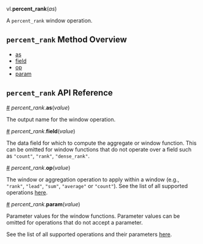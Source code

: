 vl.<b>percent_rank</b>(<em>as</em>)

A <code>percent_rank</code> window operation.

## <code>percent_rank</code> Method Overview

* <a href="#as">as</a>
* <a href="#field">field</a>
* <a href="#op">op</a>
* <a href="#param">param</a>

## <code>percent_rank</code> API Reference

<a id="as" href="#as">#</a>
<em>percent_rank</em>.<b>as</b>(<em>value</em>)

The output name for the window operation.

<a id="field" href="#field">#</a>
<em>percent_rank</em>.<b>field</b>(<em>value</em>)

The data field for which to compute the aggregate or window function. This can be omitted for window functions that do not operate over a field such as `"count"`, `"rank"`, `"dense_rank"`.

<a id="op" href="#op">#</a>
<em>percent_rank</em>.<b>op</b>(<em>value</em>)

The window or aggregation operation to apply within a window (e.g., `"rank"`, `"lead"`, `"sum"`, `"average"` or `"count"`). See the list of all supported operations [here](https://vega.github.io/vega-lite/docs/window.html#ops).

<a id="param" href="#param">#</a>
<em>percent_rank</em>.<b>param</b>(<em>value</em>)

Parameter values for the window functions. Parameter values can be omitted for operations that do not accept a parameter.

See the list of all supported operations and their parameters [here](https://vega.github.io/vega-lite/docs/transforms/window.html).

